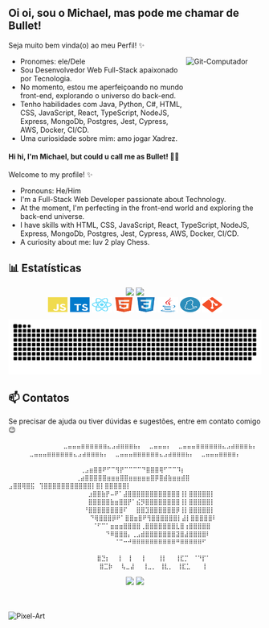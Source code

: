 ## Oi oi, sou o Michael, mas pode me chamar de Bullet! 
Seja muito bem vinda(o) ao meu Perfil! ✨

<div>
  <img align="right" alt="Git-Computador" width="150px" height="150px" src="https://pbs.twimg.com/media/FUAvu5ZWQAAwUiC?format=png&name=small"/>
</div>

- Pronomes: ele/Dele
- Sou Desenvolvedor Web Full-Stack apaixonado por Tecnologia.
- No momento, estou me aperfeiçoando no mundo front-end, explorando o universo do back-end.
- Tenho habilidades com Java, Python, C#, HTML, CSS, JavaScript, React, TypeScript, NodeJS, Express, MongoDb, Postgres, Jest, Cypress, AWS, Docker, CI/CD.
- Uma curiosidade sobre mim:  amo jogar Xadrez.


#### Hi hi, I'm Michael, but could u call me as Bullet! 🏌️‍♂️
Welcome to my profile! ✨

- Pronouns: He/Him
- I'm a Full-Stack Web Developer passionate about Technology.
- At the moment, I'm perfecting in the front-end world and exploring the back-end universe.
- I have skills with HTML, CSS, JavaScript, React, TypeScript, NodeJS, Express, MongoDb, Postgres, Jest, Cypress, AWS, Docker, CI/CD.
- A curiosity about me:  luv 2 play Chess.



## 📊 Estatísticas
<div align="center">
  <a href="https://ayo.so/bullett"></a>
  <img height="150em" src="https://github-readme-stats.vercel.app/api?username=Bulletdev&show_icons=true&theme=jolly&include_all_commits=true&count_private=true"/>
  <img height="150em" src="https://github-readme-stats.vercel.app/api/top-langs/?username=Bulletdev&layout=compact&langs_count=16&theme=jolly"/> <br>
</div>
<div align="center">
  <img align="center" alt="Devroot-Js" height="30" width="40" src="https://raw.githubusercontent.com/devicons/devicon/master/icons/javascript/javascript-plain.svg">
  <img align="center" alt="Devroot-Ts" height="30" width="40" src="https://raw.githubusercontent.com/devicons/devicon/master/icons/typescript/typescript-plain.svg">
  <img align="center" alt="Devroot-React" height="30" width="40" src="https://raw.githubusercontent.com/devicons/devicon/master/icons/react/react-original.svg">
  <img align="center" alt="Devroot-HTML" height="30" width="40" src="https://raw.githubusercontent.com/devicons/devicon/master/icons/html5/html5-original.svg">
  <img align="center" alt="Devroot-CSS" height="30" width="40" src="https://raw.githubusercontent.com/devicons/devicon/master/icons/css3/css3-original.svg">
 <img align="center" alt="Devroot-CSS" height="30" width="40" src="https://raw.githubusercontent.com/devicons/devicon/master/icons/java/java-original.svg">
  <img align="center" alt="Devroot-CSS" height="30" width="40" src="https://raw.githubusercontent.com/devicons/devicon/master/icons/yarn/yarn-original.svg">
  <img align="center" alt="Devroot-CSS" height="30" width="40" src="https://raw.githubusercontent.com/devicons/devicon/master/icons/git/git-original.svg">
  
</div>



![Snake animation](https://raw.githubusercontent.com/platane/snk/output/github-contribution-grid-snake-dark.svg)
</div>

  ## 📫 Contatos

 Se precisar de ajuda ou tiver dúvidas e sugestões, entre em contato comigo 😉 
 
 <div align="center">
 
                
                  ⣀⣤⣤⣤⣶⣶⣶⣶⣶⣶⣄⣠⣴⣶⣶⣶⣦⡄  ⣀⣤⣤⣤⡄  ⣀⣤⣤⣤⣶⣶⣶⣶⣶⣶⣄⣠⣴⣶⣶⣶⣦⡄  ⣀⣤⣤⣤⣶⣶⣶⣶⣶⣶⣄⣠⣴⣶⣶⣶⣦⡄  ⣀⣤⣤⣤⣶⣶⣶⣶⣶⣶⣄⣠⣴⣶⣶⣶⣦⡄  ⣀⣤⣤⣤⣶⣶⣶⣶⡄                 ⠀⠀                                                                                                                                   ⢀⣠⣶⣿⣿⠟⠋⠉⢻⡟⠉⠉⠉⠉⠙⣿⣿⣿⢿⠋⠉⠉⠹⡆⠀                                                                                                                           ⢀⣴⣿⣿⣿⣿⣿⣶⣶⣶⣿⣿⣶⣶⣶⣶⣶⣿⡿⣿⣾⣷⣶⣶⣾⣿⠀                                                                                                                          ⣠⣿⣿⢿⣿⣯⠀⢹⣿⣿⣿⣿⣿⣿⣿⣿⣿⣿⣿⡇⣿⡇⣿⣿⣿⣿⣿⡇                                                                                                         
             ⠀⣰⣿⣿⣷⡟⠤⠟⠁⣼⣿⣿⣿⣿⣿⣿⣿⣿⣿⣿⣿⣿⢸⡇⣿⣿⣿⣿⣿⡇ 
             ⠀⣿⣿⣿⣿⣿⣷⣶⣿⣿⡟⠁⣮⡻⣿⣿⣿⣿⣿⣿⣿⣿⢸⡇⣿⣿⣿⣿⣿⡇ 
             ⠘⣿⣿⣿⣿⣿⣿⣿⣿⠏⠀⠀⣿⣿⣹⣿⣿⣿⣿⣿⣿⡿⢸⡇⣿⣿⣿⣿⣿⡇ 
             ⠀⠙⢿⣿⣿⣿⡿⠟⠁⣿⣿⣶⣿⠟⢻⣿⣿⣿⣿⣿⣿⡇⣼⡇⣿⣿⣿⣿⣿⠇
             ⠀⠀⠈⠋⠉⠁⣶⣶⣶⣿⣿⣿⣿⢀⣿⣿⣿⣿⣿⣿⣿⣇⣿⢰⣿⣿⣿⣿⣿⠀ 
             ⠀⠀⠀⠀⠀⠙⠿⣿⣿⣿⡄⢀⣠⣾⣿⣿⣿⣿⣿⣿⣿⣽⣿⣼⣿⣿⣿⣿⠇⠀ 
             ⠀⠀⠀⠀⠀⠀⠀⠈⠉⠒⠚⠿⠿⠿⠿⠿⠿⠿⠿⠿⠿⠛⠿⠿⠿⠿⠿⠋⠀⠀ 
             ⠀⠀⠀⠀⠀⠀⠀⠀⠀⠀⠀⠀⠀⠀⠀⠀⠀⠀⠀⠀⠀⠀⠀⠀⠀⠀⠀⠀⠀⠀ 
             ⠀⠀⠀⣿⣙⡆⠀⠀⡇⠀⢸⠀⠀⢸⠀⠀⠀⢸⡇⠀⠀⢸⣏⡉⠀⠈⠙⡏⠁⠀ 
             ⠀⠀⠀⣿⣉⡷⠀⠀⢧⣀⣼⠀⠀⢸⣀⡀ ⢸⣇⡀⠀⢸⣏⣁⠀⠀⠀⡇⠀ 

             
  </div>
<div align="center"> 

  <a href = "mailto:bulletcarry@gmail.com"><img src="https://img.shields.io/badge/-Gmail-%23333?style=for-the-badge&logo=gmail&logoColor=white" target="_blank"></a>
  <a href="https://www.linkedin.com/in/michael-douglas-302720201" target="_blank"><img src="https://img.shields.io/badge/-LinkedIn-%230077B5?style=for-the-badge&logo=linkedin&logoColor=white" target="_blank"></a> 
</div>
<br><br>
 <div>
  <img align="center" alt="Pixel-Art" width="1000px" src="https://cdn.discordapp.com/attachments/900517215198150687/1002206564276523120/1111stream_offf.png"/>
</div>

